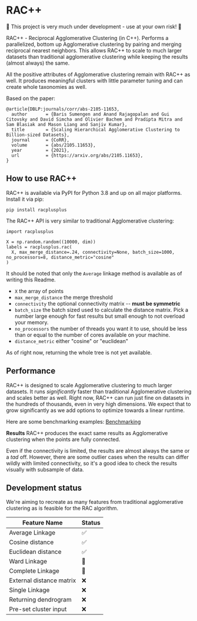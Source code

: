 # RAC++
🚧 This project is very much under development - use at your own risk! 🚧

RAC++ - Reciprocal Agglomerative Clustering (in C++). Performs a parallelized, bottom up Agglomerative clustering by pairing and merging reciprocal nearest neighbors. This allows RAC++ to scale to much larger datasets than traditional agglomerative clustering while keeping the results (almost always) the same.

All the positive attributes of Agglomerative clustering remain with RAC++ as well. It produces meaningful clusters with little parameter tuning and can create whole taxonomies as well. 

Based on the paper:
```
@article{DBLP:journals/corr/abs-2105-11653,
  author       = {Baris Sumengen and Anand Rajagopalan and Gui Citovsky and David Simcha and Olivier Bachem and Pradipta Mitra and Sam Blasiak and Mason Liang and Sanjiv Kumar},
  title        = {Scaling Hierarchical Agglomerative Clustering to Billion-sized Datasets},
  journal      = {CoRR},
  volume       = {abs/2105.11653},
  year         = {2021},
  url          = {https://arxiv.org/abs/2105.11653},
}
```
## How to use RAC++

RAC++ is available via PyPI for Python 3.8 and up on all major platforms. Install it via pip:
```
pip install racplusplus
```

The RAC++ API is very similar to traditional Agglomerative clustering:
```
import racplusplus

X = np.random.random((10000, dim))
labels = racplusplus.rac(
  X, max_merge_distance=.24, connectivity=None, batch_size=1000, no_processors=8, distance_metric="cosine"
)
```

It should be noted that only the ` Average ` linkage method is available as of writing this Readme.

- ` X ` the array of points
- ` max_merge_distance ` the merge threshold
- ` connectivity ` the optional connectivity matrix -- **must be symmetric**
- ` batch_size ` the batch sized used to calculate the distance matrix. Pick a number large enough for fast results but small enough to not overload your memory.
- ` no_processors ` the number of threads you want it to use, should be less than or equal to the number of cores available on your machine. 
- ` distance_metric ` either "cosine" or "euclidean"

As of right now, returning the whole tree is not yet available.

## Performance
RAC++ is designed to scale Agglomerative clustering to much larger datasets. It runs *significantly* faster than traditional Agglomerative clustering and scales better as well. Right now, RAC++ can run just fine on datasets in the hundreds of thousands, even in very high dimensions. We expect that to grow significantly as we add options to optimize towards a linear runtime.

Here are some benchmarking examples: [Benchmarking](https://github.com/mediboard/racplusplus/blob/main/notebooks/RACBenchmarks.ipynb)

**Results**
RAC++ produces the exact same results as Agglomerative clustering when the points are fully connected.

 Even if the connectivity is limited, the results are almost always the same or a *tad* off. However, there are some outlier cases when the results can differ wildly with limited connectivity, so it's a good idea to check the results visually with subsample of data.

## Development status
We're aiming to recreate as many features from traditional agglomerative clustering as is feasible for the RAC algorithm. 


|         Feature Name     |  Status |
|--------------------------|---------|
| Average Linkage          |   ✅     |
| Cosine distance          |   ✅     |
| Euclidean distance       |   ✅     |
| Ward Linkage             |   🚧     |
| Complete Linkage         |   🚧     |
| External distance matrix |   ❌     |
| Single Linkage           |   ❌     |
| Returning dendrogram     |   ❌     |
| Pre-set cluster input    |   ❌     |
